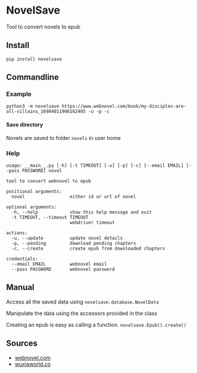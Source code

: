 # NovelSave

Tool to convert novels to epub

## Install

```
pip install novelsave
```

## Commandline

### Example
```
python3 -m novelsave https://www.webnovel.com/book/my-disciples-are-all-villains_16984011906162405 -u -p -c
```

#### Save directory

Novels are saved to folder `novels` in user home

### Help

```batch
usage: __main__.py [-h] [-t TIMEOUT] [-u] [-p] [-c] [--email EMAIL] [--pass PASSWORD] novel

tool to convert webnovel to epub

positional arguments:
  novel                 either id or url of novel

optional arguments:
  -h, --help            show this help message and exit
  -t TIMEOUT, --timeout TIMEOUT
                        webdriver timeout

actions:
  -u, --update          update novel details
  -p, --pending         download pending chapters
  -c, --create          create epub from downloaded chapters

credentials:
  --email EMAIL         webnovel email
  --pass PASSWORD       webnovel password
```

## Manual

Access all the saved data using `novelsave.database.NovelData`

Manipulate the data using the accessors provided in the class

Creating an epub is easy as calling a function. `novelsave.Epub().create()`

## Sources

- [webnovel.com](https://www.webnovel.com)
- [wuxiaworld.co](https://www.wuxiaworld.co/)